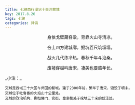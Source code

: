 ```yaml
---
title: 七律西行漫记十交河故城
key: 2017.8.26
tags: 七律
categories: 律诗
---
```


<p align="center">身依戈壁藏脊粱，背靠火山寻清凉。
</p>
<p align="center">夯土四方建城廓，掘坑百尺筑垣墙。
</p>
<p align="center">战火几代练冷热，春秋千年斗沧桑。
</p>
<p align="center">废墟穿越吟唐宋，凄美也要熬年长。
</p>
_小注：_

```
交城是西域三十六国车师国的都城。建于2300年前，繁华于唐宋，毁没于明末。
交城位于吐鲁番的火焰山十公里处。
交城的政治机构，例如佛门，官衙，皇室都处于挖地三十米的低洼处。
```